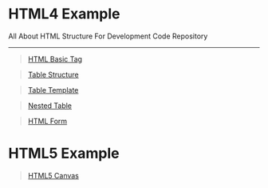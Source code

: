 # HTML4 Example
All About HTML Structure For Development Code  Repository
<hr>

> <a href="https://codewithpunit.github.io/html/html-basic-tag.html">HTML Basic Tag</a>

> <a href="https://codewithpunit.github.io/html/table-structure.html">Table Structure</a>

> <a href="https://codewithpunit.github.io/html/table-template.html">Table Template</a>

> <a href="https://codewithpunit.github.io/html/nested-table.html">Nested Table</a>

> <a href="https://codewithpunit.github.io/html/form.html">HTML Form </a>

# HTML5 Example

> <a href="https://codewithpunit.github.io/html/html5/canvas.html">HTML5 Canvas</a>







